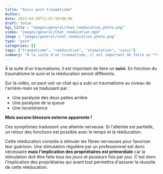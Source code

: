 ```yaml
---
title: "Suivi post-traumatisme"
Author: 
date: 2023-04-20T11:07:10+06:00
draft: false
bgi_title : "images/general/chat_reeducation_photo.png"
video: "images/general/Chat_reeducation.mp4"
image : "images/general/chat_reeducation_photo.png"
type: "post"
categories: []
tags: ["traumatisme", "rééducation", "stimulation", "suivi"]
summary: "À la suite d'un traumatisme, il est important de faire un **suivi**. En fonction du traumatisme le suivi et la rééducation seront différents."
---
```


À la suite d'un traumatisme, il est important de faire un **suivi**. En fonction du traumatisme le suivi et la rééducation seront différents.

Sur la vidéo, on peut voir un chat qui a subi un traumatisme au niveau de l'arrière-main se traduisant par :
* Une paralysie des deux pattes arrière
* Une paralysie de la queue
* Une incontinence

**Mais aucune blessure externe apparente !**

Ces symptômes traduisent une atteinte nerveuse. Si l'atteinte est partielle, un retour des fonctions est possible avec le temps et la rééducation.

Cette rééducation consiste à stimuler les fibres nerveuses pour favoriser leur guérison. 
Une stimulation régulière par un professionnel est donc nécessaire **mais l'implication des propriétaires  est primordiale** car la stimulation doit être faite tous les jours et plusieurs fois par jour. C'est donc l'implication des propriétaires qui avant tout permettra d'assurer la réussite de cette rééducation.

